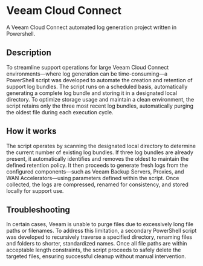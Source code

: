 # Veeam Cloud Connect
A Veeam Cloud Connect automated log generation project written in Powershell.

## Description
To streamline support operations for large Veeam Cloud Connect environments—where log generation can be time-consuming—a PowerShell script was developed to automate the creation and retention of support log bundles. The script runs on a scheduled basis, automatically generating a complete log bundle and storing it in a designated local directory. To optimize storage usage and maintain a clean environment, the script retains only the three most recent log bundles, automatically purging the oldest file during each execution cycle.

## How it works
The script operates by scanning the designated local directory to determine the current number of existing log bundles. If three log bundles are already present, it automatically identifies and removes the oldest to maintain the defined retention policy. It then proceeds to generate fresh logs from the configured components—such as Veeam Backup Servers, Proxies, and WAN Accelerators—using parameters defined within the script. Once collected, the logs are compressed, renamed for consistency, and stored locally for support use.

## Troubleshooting
In certain cases, Veeam is unable to purge files due to excessively long file paths or filenames. To address this limitation, a secondary PowerShell script was developed to recursively traverse a specified directory, renaming files and folders to shorter, standardized names. Once all file paths are within acceptable length constraints, the script proceeds to safely delete the targeted files, ensuring successful cleanup without manual intervention.
